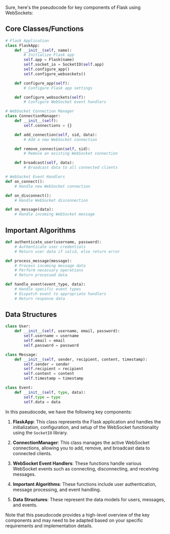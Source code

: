 Sure, here's the pseudocode for key components of Flask using WebSockets:

## Core Classes/Functions

```python
# Flask Application
class FlaskApp:
    def __init__(self, name):
        # Initialize Flask app
        self.app = Flask(name)
        self.socket_io = SocketIO(self.app)
        self.configure_app()
        self.configure_websockets()

    def configure_app(self):
        # Configure Flask app settings

    def configure_websockets(self):
        # Configure WebSocket event handlers

# WebSocket Connection Manager
class ConnectionManager:
    def __init__(self):
        self.connections = {}

    def add_connection(self, sid, data):
        # Add a new WebSocket connection

    def remove_connection(self, sid):
        # Remove an existing WebSocket connection

    def broadcast(self, data):
        # Broadcast data to all connected clients

# WebSocket Event Handlers
def on_connect():
    # Handle new WebSocket connection

def on_disconnect():
    # Handle WebSocket disconnection

def on_message(data):
    # Handle incoming WebSocket message
```

## Important Algorithms

```python
def authenticate_user(username, password):
    # Authenticate user credentials
    # Return user data if valid, else return error

def process_message(message):
    # Process incoming message data
    # Perform necessary operations
    # Return processed data

def handle_event(event_type, data):
    # Handle specific event types
    # Dispatch event to appropriate handlers
    # Return response data
```

## Data Structures

```python
class User:
    def __init__(self, username, email, password):
        self.username = username
        self.email = email
        self.password = password

class Message:
    def __init__(self, sender, recipient, content, timestamp):
        self.sender = sender
        self.recipient = recipient
        self.content = content
        self.timestamp = timestamp

class Event:
    def __init__(self, type, data):
        self.type = type
        self.data = data
```

In this pseudocode, we have the following key components:

1. **FlaskApp**: This class represents the Flask application and handles the initialization, configuration, and setup of the WebSocket functionality using the `SocketIO` library.

2. **ConnectionManager**: This class manages the active WebSocket connections, allowing you to add, remove, and broadcast data to connected clients.

3. **WebSocket Event Handlers**: These functions handle various WebSocket events such as connecting, disconnecting, and receiving messages.

4. **Important Algorithms**: These functions include user authentication, message processing, and event handling.

5. **Data Structures**: These represent the data models for users, messages, and events.

Note that this pseudocode provides a high-level overview of the key components and may need to be adapted based on your specific requirements and implementation details.